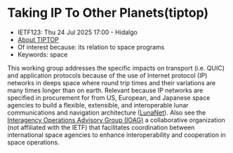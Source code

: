 # Taking IP To Other Planets(tiptop)
* <IETFschedule>IETF123: Thu 24 Jul 2025 17:00 - Hidalgo</IETFschedule>
* [About TIPTOP](https://datatracker.ietf.org/group/tiptop/about/) 
* Of interest because: its relation to space programs
* Keywords: space

This working group addresses the specific impacts on transport (i.e. QUIC) and application protocols because of the use of Internet protocol (IP) networks in deeps space where round trip times and their variations are many times longer than on earth. Relevant because IP networks are specified in procurement for from US, European, and Japanese space agencies to build a flexible, extensible, and interoperable lunar communications and navigation architecture ([LunaNet](https://tempo.gsfc.nasa.gov/projects/TEMPO?tab=lunanet)). Also see the [Interagency Operations Advisory Group (IOAG)](https://ioag.org/) a collaborative organization (not affiliated with the IETF) that facilitates coordination between international space agencies to enhance interoperability and cooperation in space operations.

